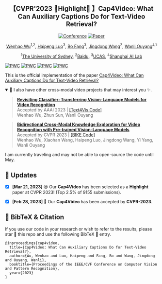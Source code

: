 <div align="center">

<h2>【CVPR'2023 🌟Highlight🌟 】Cap4Video: What Can Auxiliary Captions Do for Text-Video Retrieval? </h2>


[![Conference](http://img.shields.io/badge/CVPR-2023(Highlight)-f9f107.svg)](https://cvpr.thecvf.com/)
[![Paper](http://img.shields.io/badge/Paper-arxiv.2301.00184-b31b1b.svg)](https://arxiv.org/abs/2301.00184)

[Wenhao Wu](https://whwu95.github.io/)<sup>1,2</sup>, [Haipeng Luo]()<sup>3</sup>, [Bo Fang](https://bofang98.github.io/)<sup>3</sup>,  [Jingdong Wang](https://jingdongwang2017.github.io/)<sup>2</sup>, [Wanli Ouyang](https://wlouyang.github.io/)<sup>4,1</sup>

 
<sup>1</sup>[The University of Sydney](https://www.sydney.edu.au/), <sup>2</sup>[Baidu](https://vis.baidu.com/#/), <sup>3</sup>[UCAS](https://english.ucas.ac.cn/), <sup>4</sup>[Shanghai AI Lab](https://www.shlab.org.cn/)


</div>

[![PWC](https://img.shields.io/endpoint.svg?url=https://paperswithcode.com/badge/cap4video-what-can-auxiliary-captions-do-for/video-retrieval-on-vatex)](https://paperswithcode.com/sota/video-retrieval-on-vatex?p=cap4video-what-can-auxiliary-captions-do-for)
[![PWC](https://img.shields.io/endpoint.svg?url=https://paperswithcode.com/badge/cap4video-what-can-auxiliary-captions-do-for/video-retrieval-on-msvd)](https://paperswithcode.com/sota/video-retrieval-on-msvd?p=cap4video-what-can-auxiliary-captions-do-for)
[![PWC](https://img.shields.io/endpoint.svg?url=https://paperswithcode.com/badge/cap4video-what-can-auxiliary-captions-do-for/video-retrieval-on-msr-vtt-1ka)](https://paperswithcode.com/sota/video-retrieval-on-msr-vtt-1ka?p=cap4video-what-can-auxiliary-captions-do-for)
[![PWC](https://img.shields.io/endpoint.svg?url=https://paperswithcode.com/badge/cap4video-what-can-auxiliary-captions-do-for/video-retrieval-on-didemo)](https://paperswithcode.com/sota/video-retrieval-on-didemo?p=cap4video-what-can-auxiliary-captions-do-for)

This is the official implementation of the paper [Cap4Video: What Can Auxiliary Captions Do for Text-Video Retrieval?](https://arxiv.org/abs/2301.00184)


<details open><summary>📣 I also have other cross-modal video projects that may interest you ✨. </summary><p>


> [**Revisiting Classifier: Transferring Vision-Language Models for Video Recognition**](https://arxiv.org/abs/2207.01297)<br>
> Accepted by AAAI 2023 | [[Text4Vis Code]](https://github.com/whwu95/Text4Vis)<br>
> Wenhao Wu, Zhun Sun, Wanli Ouyang


> [**Bidirectional Cross-Modal Knowledge Exploration for Video Recognition with Pre-trained Vision-Language Models**](https://arxiv.org/abs/2301.00182)<br>
> Accepted by CVPR 2023 | [[BIKE Code]](https://github.com/whwu95/BIKE)<br>
> Wenhao Wu, Xiaohan Wang, Haipeng Luo, Jingdong Wang, Yi Yang, Wanli Ouyang

</p></details>

I am currently traveling and may not be able to open-source the code until May.


## 📣 Updates
- [x] **[Mar 21, 2023]** 😍 Our **Cap4Video** has been selected as a **Highlight** paper at CVPR 2023! (Top 2.5% of 9155 submissions).
- [x] **[Feb 28, 2023]** 🎉 Our **Cap4Video** has been accepted by **CVPR-2023**.



<a name="bibtex"></a>
## 📌 BibTeX & Citation

If you use our code in your research or wish to refer to the results, please star 🌟 this repo and use the following BibTeX 📑 entry.

```
@inproceedings{cap4video,
  title={Cap4Video: What Can Auxiliary Captions Do for Text-Video Retrieval?},
  author={Wu, Wenhao and Luo, Haipeng and Fang, Bo and Wang, Jingdong and Ouyang, Wanli},
  booktitle={Proceedings of the IEEE/CVF Conference on Computer Vision and Pattern Recognition},
  year={2023}
}
```
